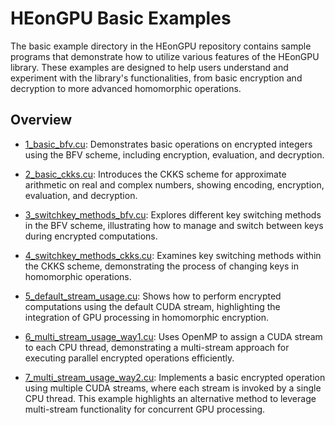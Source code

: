 # HEonGPU Basic Examples

The basic example directory in the HEonGPU repository contains sample programs that demonstrate how to utilize various features of the HEonGPU library. These examples are designed to help users understand and experiment with the library's functionalities, from basic encryption and decryption to more advanced homomorphic operations.

## Overview

- [1_basic_bfv.cu](1_basic_bfv.cu): Demonstrates basic operations on encrypted integers using the BFV scheme, including encryption, evaluation, and decryption.

- [2_basic_ckks.cu](2_basic_ckks.cu): Introduces the CKKS scheme for approximate arithmetic on real and complex numbers, showing encoding, encryption, evaluation, and decryption.

- [3_switchkey_methods_bfv.cu](3_switchkey_methods_bfv.cu): Explores different key switching methods in the BFV scheme, illustrating how to manage and switch between keys during encrypted computations.

- [4_switchkey_methods_ckks.cu](4_switchkey_methods_ckks.cu): Examines key switching methods within the CKKS scheme, demonstrating the process of changing keys in homomorphic operations.

- [5_default_stream_usage.cu](5_default_stream_usage.cu): Shows how to perform encrypted computations using the default CUDA stream, highlighting the integration of GPU processing in homomorphic encryption.

- [6_multi_stream_usage_way1.cu](6_multi_stream_usage_way1.cu): Uses OpenMP to assign a CUDA stream to each CPU thread, demonstrating a multi-stream approach for executing parallel encrypted operations efficiently.

- [7_multi_stream_usage_way2.cu](7_multi_stream_usage_way2.cu): Implements a basic encrypted operation using multiple CUDA streams, where each stream is invoked by a single CPU thread. This example highlights an alternative method to leverage multi-stream functionality for concurrent GPU processing.